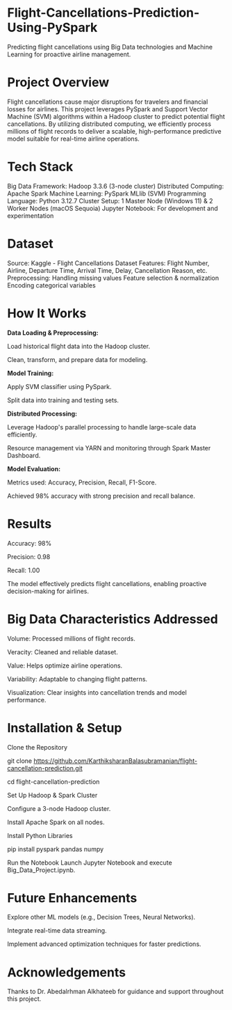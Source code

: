 # Flight-Cancellations-Prediction-Using-PySpark

Predicting flight cancellations using Big Data technologies and Machine Learning for proactive airline management.

# Project Overview

Flight cancellations cause major disruptions for travelers and financial losses for airlines. This project leverages PySpark and Support Vector Machine (SVM) algorithms within a Hadoop cluster to predict potential flight cancellations. By utilizing distributed computing, we efficiently process millions of flight records to deliver a scalable, high-performance predictive model suitable for real-time airline operations.

# Tech Stack

Big Data Framework: Hadoop 3.3.6 (3-node cluster)
Distributed Computing: Apache Spark
Machine Learning: PySpark MLlib (SVM)
Programming Language: Python 3.12.7
Cluster Setup: 1 Master Node (Windows 11) & 2 Worker Nodes (macOS Sequoia)
Jupyter Notebook: For development and experimentation

# Dataset

Source: Kaggle - Flight Cancellations Dataset
Features: Flight Number, Airline, Departure Time, Arrival Time, Delay, Cancellation Reason, etc.
Preprocessing:
Handling missing values
Feature selection & normalization
Encoding categorical variables

# How It Works

**Data Loading & Preprocessing:**

Load historical flight data into the Hadoop cluster.

Clean, transform, and prepare data for modeling.

**Model Training:**

Apply SVM classifier using PySpark.

Split data into training and testing sets.

**Distributed Processing:**

Leverage Hadoop's parallel processing to handle large-scale data efficiently.

Resource management via YARN and monitoring through Spark Master Dashboard.

**Model Evaluation:**

Metrics used: Accuracy, Precision, Recall, F1-Score.

Achieved 98% accuracy with strong precision and recall balance.

# Results

Accuracy: 98%

Precision: 0.98

Recall: 1.00

The model effectively predicts flight cancellations, enabling proactive decision-making for airlines.

# Big Data Characteristics Addressed

Volume: Processed millions of flight records.

Veracity: Cleaned and reliable dataset.

Value: Helps optimize airline operations.

Variability: Adaptable to changing flight patterns.

Visualization: Clear insights into cancellation trends and model performance.

# Installation & Setup

Clone the Repository

git clone https://github.com/KarthiksharanBalasubramanian/flight-cancellation-prediction.git

cd flight-cancellation-prediction

Set Up Hadoop & Spark Cluster

Configure a 3-node Hadoop cluster.

Install Apache Spark on all nodes.

Install Python Libraries

pip install pyspark pandas numpy

Run the Notebook Launch Jupyter Notebook and execute Big_Data_Project.ipynb.

# Future Enhancements

Explore other ML models (e.g., Decision Trees, Neural Networks).

Integrate real-time data streaming.

Implement advanced optimization techniques for faster predictions.

# Acknowledgements

Thanks to Dr. Abedalrhman Alkhateeb for guidance and support throughout this project.

